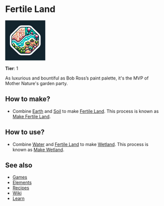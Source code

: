 # Fertile Land

![](../images/item.fertileland.png)

**Tier**: 1

As luxurious and bountiful as Bob Ross’s paint palette, it's the MVP of Mother Nature's garden party.

## How to make?

* Combine [Earth](/wiki/elements/earth) and [Soil](/wiki/elements/soil) to make [Fertile Land](/wiki/elements/fertile-land). This process is known as [Make Fertile Land](/wiki/recipes/make-fertile-land).

## How to use?

* Combine [Water](/wiki/elements/water) and [Fertile Land](/wiki/elements/fertile-land) to make [Wetland](/wiki/elements/wetland). This process is known as [Make Wetland](/wiki/recipes/make-wetland).

## See also

* [Games](/wiki/games)
* [Elements](/wiki/elements)
* [Recipes](/wiki/recipes)
* [Wiki](/wiki/index)
* [Learn](/learn/index)